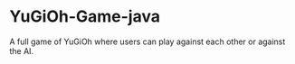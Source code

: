 # YuGiOh-Game-java
A full game of YuGiOh where users can play against  each other or against the AI.
